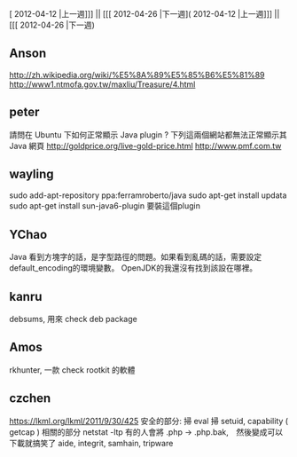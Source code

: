 [ 2012-04-12 |上一週]]] || [[[ 2012-04-26 |下一週]( 2012-04-12 |上一週]]] || [[[ 2012-04-26 |下一週)


## Anson

<http://zh.wikipedia.org/wiki/%E5%8A%89%E5%85%B6%E5%81%89>
<http://www1.ntmofa.gov.tw/maxliu/Treasure/4.html>

## peter

請問在 Ubuntu 下如何正常顯示 Java plugin ? 下列這兩個網站都無法正常顯示其 Java 網頁
<http://goldprice.org/live-gold-price.html>
<http://www.pmf.com.tw>

## wayling

sudo add-apt-repository ppa:ferramroberto/java
sudo apt-get install updata
sudo apt-get install sun-java6-plugin
要裝這個plugin

## YChao

Java 看到方塊字的話，是字型路徑的問題。如果看到亂碼的話，需要設定default_encoding的環境變數。
OpenJDK的我還沒有找到該設在哪裡。

## kanru

debsums, 用來 check deb package

## Amos

rkhunter, 一款 check rootkit 的軟體

## czchen

<https://lkml.org/lkml/2011/9/30/425>
安全的部分:
掃 eval
掃 setuid, capability ( getcap ) 相關的部分
netstat -ltp
有的人會將 .php -> .php.bak,　然後變成可以下載就搞笑了
aide, integrit, samhain, tripware